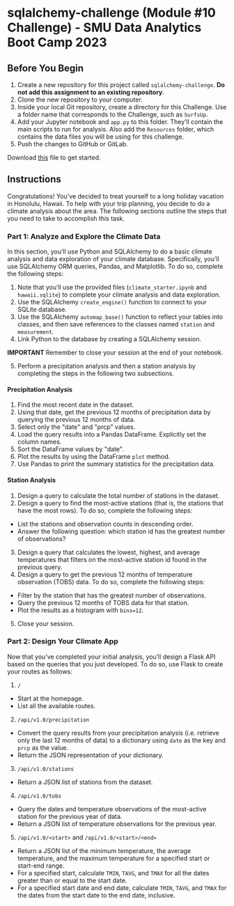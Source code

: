 # sqlalchemy-challenge (Module #10 Challenge) - SMU Data Analytics Boot Camp 2023

## Before You Begin
1. Create a new repository for this project called `sqlalchemy-challenge`. **Do not add this assignment to an existing repository**.
2. Clone the new repository to your computer.
3. Inside your local Git repository, create a directory for this Challenge. Use a folder name that corresponds to the Challenge, such as `SurfsUp`.
4. Add your Jupyter notebook and `app.py` to this folder. They’ll contain the main scripts to run for analysis. Also add the `Resources` folder, which contains the data files you will be using for this challenge.
5. Push the changes to GitHub or GitLab.

Download [this](https://static.bc-edx.com/data/dl-1-2/m10/lms/starter/Starter_Code.zip) file to get started.

## Instructions
Congratulations! You've decided to treat yourself to a long holiday vacation in Honolulu, Hawaii. To help with your trip planning, you decide to do a climate analysis about the area. The following sections outline the steps that you need to take to accomplish this task.

### Part 1: Analyze and Explore the Climate Data
In this section, you’ll use Python and SQLAlchemy to do a basic climate analysis and data exploration of your climate database. Specifically, you’ll use SQLAlchemy ORM queries, Pandas, and Matplotlib. To do so, complete the following steps:

1. Note that you’ll use the provided files (`climate_starter.ipynb` and `hawaii.sqlite`) to complete your climate analysis and data exploration.
2. Use the SQLAlchemy `create_engine()` function to connect to your SQLite database.
3. Use the SQLAlchemy `automap_base()` function to reflect your tables into classes, and then save references to the classes named `station` and `measurement`.
4. Link Python to the database by creating a SQLAlchemy session.

**IMPORTANT**
Remember to close your session at the end of your notebook.

5. Perform a precipitation analysis and then a station analysis by completing the steps in the following two subsections.

#### Precipitation Analysis
1. Find the most recent date in the dataset.
2. Using that date, get the previous 12 months of precipitation data by querying the previous 12 months of data.
3. Select only the "date" and "prcp" values.
4. Load the query results into a Pandas DataFrame. Explicitly set the column names.
5. Sort the DataFrame values by "date".
6. Plot the results by using the DataFrame `plot` method.
7. Use Pandas to print the summary statistics for the precipitation data.

#### Station Analysis
1. Design a query to calculate the total number of stations in the dataset.
2. Design a query to find the most-active stations (that is, the stations that have the most rows). To do so, complete the following steps:

- List the stations and observation counts in descending order.
- Answer the following question: which station id has the greatest number of observations?

3. Design a query that calculates the lowest, highest, and average temperatures that filters on the most-active station id found in the previous query.
4. Design a query to get the previous 12 months of temperature observation (TOBS) data. To do so, complete the following steps:

- Filter by the station that has the greatest number of observations.
- Query the previous 12 months of TOBS data for that station.
- Plot the results as a histogram with `bins=12`.

5. Close your session.

### Part 2: Design Your Climate App
Now that you’ve completed your initial analysis, you’ll design a Flask API based on the queries that you just developed. To do so, use Flask to create your routes as follows:

1. `/`

- Start at the homepage.
- List all the available routes.

2. `/api/v1.0/precipitation`

- Convert the query results from your precipitation analysis (i.e. retrieve only the last 12 months of data) to a dictionary using `date` as the key and `prcp` as the value.
- Return the JSON representation of your dictionary.

3. `/api/v1.0/stations`

- Return a JSON list of stations from the dataset.

4. `/api/v1.0/tobs`

- Query the dates and temperature observations of the most-active station for the previous year of data.
- Return a JSON list of temperature observations for the previous year.

5. `/api/v1.0/<start>` and `/api/v1.0/<start>/<end>`

- Return a JSON list of the minimum temperature, the average temperature, and the maximum temperature for a specified start or start-end range.
- For a specified start, calculate `TMIN`, `TAVG`, and `TMAX` for all the dates greater than or equal to the start date.
- For a specified start date and end date, calculate `TMIN`, `TAVG`, and `TMAX` for the dates from the start date to the end date, inclusive.
